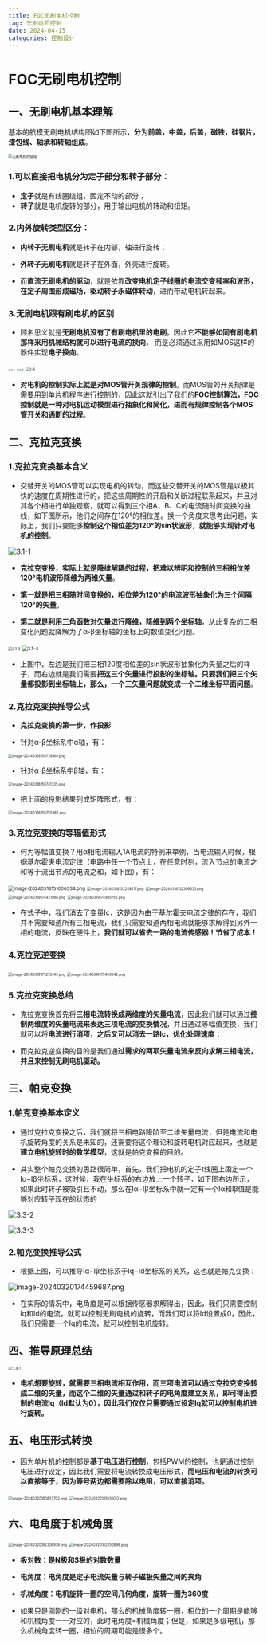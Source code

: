```yaml
---
title: FOC无刷电机控制
tag: 无刷电机控制
date: 2024-04-15
categories: 控制设计
---
```


# FOC无刷电机控制

## 一、无刷电机基本理解

基本的航模无刷电机结构图如下图所示，**分为前盖，中盖，后盖，磁铁，硅钢片，漆包线、轴承和转轴组成**。

<img src="http://dengfoc.com/dengfoc/shouimage/1-1.png" alt="无刷电机的组成" style="zoom:50%;" />

### 1.可以直接把电机分为定子部分和转子部分：

- **定子**就是有线圈绕组，固定不动的部分；
- **转子**就是电机旋转的部分，用于输出电机的转动和扭矩。

### 2.内外旋转类型区分：

- **内转子无刷电机**就是转子在内部，轴进行旋转；
- **外转子无刷电机**就是转子在外面，外壳进行旋转。

- 而**直流无刷电机的驱动**，就是依靠**改变电机定子线圈的电流交变频率和波形，在定子周围形成磁场，驱动转子永磁体转动**，进而带动电机转起来。

### 3.**无刷电机跟有刷电机的区别**

- 顾名思义就是**无刷电机没有了有刷电机里的电刷**。因此它**不能够如同有刷电机那样采用机械结构就可以进行电流的换向**， 而是必须通过采用如MOS这样的器件实现**电子换向**。

<img src="http://dengfoc.com/dengfoc/shouimage/2-2.png" alt="2-2" style="zoom: 33%;" />

<img src="http://dengfoc.com/dengfoc/shouimage/2-4.png" alt="2-4" style="zoom: 33%;" />

<img src="http://dengfoc.com/dengfoc/shouimage/2-5.png" alt="2-5" style="zoom: 50%;" />

- **对电机的控制实际上就是对MOS管开关规律的控制**。而MOS管的开关规律是需要用到单片机程序进行控制的，因此这就引出了我们的**FOC控制算法，FOC控制就是一种对电机运动模型进行抽象化和简化，进而有规律控制各个MOS管开关和通断的过程**。

## 二、克拉克变换

### 1.克拉克变换基本含义

- 交替开关的MOS管可以实现电机的转动，而这些交替开关的MOS管是以极其快的速度在周期性进行的，把这些周期性的开启和关断过程联系起来，并且对其各个相进行单独观察，就可以得到三个相A、B、C的电流随时间变换的曲线，如下图所示，他们之间存在120°的相位差。换一个角度来思考此问题，实际上，我们只要能够**控制这个相位差为120°的sin状波形，就能够实现针对电机的控制**。

![3.1-1](http://dengfoc.com/dengfoc/shouimage/3.1-1.png)

- **克拉克变换，实际上就是降维解耦的过程，把难以辨明和控制的三相相位差120°电机波形降维为两维矢量**。

- **第一就是把三相随时间变换的，相位差为120°的电流波形抽象化为三个间隔120°的矢量**。

- **第二就是利用三角函数对矢量进行降维，降维到两个坐标轴**，从此复杂的三相变化问题就降解为了α-β坐标轴的坐标上的数值变化问题。

<img src="http://dengfoc.com/dengfoc/shouimage/3.1-3.png" alt="3.1-3" style="zoom:50%;" />

<img src="http://dengfoc.com/dengfoc/shouimage/3.1-4.png" alt="3.1-4" style="zoom:67%;" />

- 上图中，左边是我们把三相120度相位差的sin状波形抽象化为矢量之后的样子，而右边就是我们需要**把这三个矢量进行投影的坐标轴。只要我们把三个矢量都投影到坐标轴上，那么，一个三矢量问题就变成一个二维坐标平面问题**。

### 2.克拉克变换推导公式

- **克拉克变换的第一步，作投影**

- 针对α-β坐标系中α轴，有：

<img src="https://s2.loli.net/2024/07/25/YO6LurHIQkSfV21.png" alt="image-20240318150726168.png" style="zoom:50%;" />

- 针对α-β坐标系中β轴，有：

<img src="https://s2.loli.net/2024/07/25/ZUyTqOcmRVtHSe7.png" alt="image-20240318150741335.png" style="zoom:50%;" />

- 把上面的投影结果列成矩阵形式，有：

<img src="https://s2.loli.net/2024/07/25/xR4twW1ynvGp2ou.png" alt="image-20240318150755362.png" style="zoom:50%;" />

### 3.克拉克变换的等辐值形式

- 何为等幅值变换？用α相电流输入1A电流的特例来举例，当电流输入时候，根据基尔霍夫电流定律（电路中任一个节点上，在任意时刻，流入节点的电流之和等于流出节点的电流之和，如下图），有：

<img src="https://s2.loli.net/2024/07/25/fSHMDIEoRj4JsOl.png" alt="image-20240318151006334.png" style="zoom:67%;" />

<img src="https://s2.loli.net/2024/07/25/1bvRp6E8T3Q5dPk.png" alt="image-20240318152249217.png" style="zoom:50%;" />

<img src="https://s2.loli.net/2024/07/25/esquFgkWVyZpf4c.png" alt="image-20240318152309335.png" style="zoom:50%;" />

<img src="https://s2.loli.net/2024/07/25/58PAe2iML9I1uDW.png" alt="image-20240319174421088.png" style="zoom:50%;" />

<img src="https://s2.loli.net/2024/07/25/qxy9OB8GJH2frNj.png" alt="image-20240319174945752.png" style="zoom:50%;" />

- 在式子中，我们消去了变量Ic，这是因为由于基尔霍夫电流定律的存在，我们并不需要知道所有三相电流，我们只需要知道两相电流就能够求解得到另外一相的电流，反映在硬件上，**我们就可以省去一路的电流传感器！节省了成本！**

### 4.克拉克逆变换

<img src="https://s2.loli.net/2024/07/25/eYjA7Q6pOFBVcNo.png" alt="image-20240319175252143.png" style="zoom:50%;" />

<img src="https://s2.loli.net/2024/07/25/Rbtm5MOlFEc8k1d.png" alt="image-20240319175403342.png" style="zoom:50%;" />

### 5.克拉克变换总结

- 克拉克变换首先将**三相电流转换成两维度的矢量电流**，因此我们就可以通过**控制两维度的矢量电流来表达三项电流的变换情况**，并且通过等幅值变换，我们就可以将**电流进行消项，之后又可以消去一路Ic，优化处理速度**；

- 而克拉克逆变换的目的是我们通**过需求的两项矢量电流来反向求解三相电流，并且来控制无刷电机驱动。**

## 三、帕克变换

### 1.帕克变换基本定义

- 通过克拉克变换之后，我们就将三相电路降阶至二维矢量电流，但是电流和电机旋转角度的关系是未知的，还需要将这个理论和旋转电机对应起来，也就是**建立电机旋转时的数学模型**，这就是帕克变换的目的。

- 其实整个帕克变换的思路很简单，首先，我们把电机的定子t线圈上固定一个Iα−Iβ坐标系，这时候，我在坐标系的右边放上一个转子，如下图右边所示，如果此时转子被吸引且不动，那么在Iα−Iβ坐标系中就一定有一个Iα和Iβ值是能够对应转子现在的状态的

![3.3-2](http://dengfoc.com/dengfoc/shouimage/3.3-2.png)

![3.3-3](http://dengfoc.com/dengfoc/shouimage/3.3-3.png)

### 2.帕克变换推导公式

- 根据上图，可以推导Iα−Iβ坐标系于Iq−Id坐标系的关系，这也就是帕克变换：

![image-20240320174459687.png](https://s2.loli.net/2024/07/25/fahwsKAl9RnDUr6.png)

- 在实际的情况中，电角度是可以根据传感器求解得出，因此，我们只需要控制Iq和Id的电流，就可以控制无刷电机的旋转，而我们可以将Id设置成0，因此，我们只需要一个Iq的电流，就可以控制电机旋转。

## 四、推导原理总结



<img src="http://dengfoc.com/dengfoc/shouimage/3.4-1.png" alt="3.4-1" style="zoom:50%;" />

- **电机想要旋转，就需要三相电流相互作用，而三项电流可以通过克拉克变换转成二维的矢量，而这个二维的矢量通过和转子的电角度建立关系，即可得出控制的电流Iq（Id默认为0），因此我们仅仅只需要通过设定Iq就可以控制电机进行旋转。**

## 五、电压形式转换

- 因为单片机的控制都是**基于电压进行控制**，包括PWM的控制，也是通过控制电压进行设定，因此我们需要将电流转换成电压形式，**而电压和电流的转换可以直接等于，因为等号两边都需要除以电阻，可以直接消项。**

<img src="https://s2.loli.net/2024/07/25/GQ3qP7uYbaWCotK.png" alt="image-20240320180833702.png" style="zoom:50%;" />

<img src="https://s2.loli.net/2024/07/25/ZwqigGLHyDB9tFb.png" alt="image-20240320181038012.png" style="zoom:50%;" />

## 六、电角度于机械角度

<img src="https://s2.loli.net/2024/07/25/IqfPkovwQDlSTR9.png" alt="image-20240320182308979.png" style="zoom:50%;" />

<img src="https://s2.loli.net/2024/07/25/76QqI34TyP5rozm.png" alt="image-20240320182250898.png" style="zoom:50%;" />

- **极对数：是N极和S极的对数数量**

- **电角度：电角度是定子电流矢量与转子磁极矢量之间的夹角**

- **机械角度：电机旋转一圈的空间几何角度，旋转一圈为360度**
- 如果只是刚刚的一级对电机，那么的机械角度转一圈，相位的一个周期是能够和机械角度一一对应的，此时电角度=机械角度；但是，如果是多级电机，那么机械角度转一圈，相位的周期可能是很多个。

